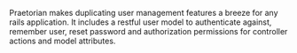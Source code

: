 Praetorian makes duplicating user management features a breeze for any rails application. It includes a restful user model to authenticate against, remember user, reset password and authorization permissions for controller actions and model attributes.